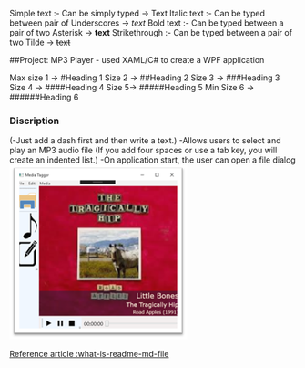 ﻿Simple text :- Can be simply typed → Text
Italic text :- Can be typed between pair of Underscores → _text_
Bold text :- Can be typed between a pair of two Asterisk → **text**
Strikethrough :- Can be typed between a pair of two Tilde → ~~text~~

##Project: MP3 Player - used XAML/C# to create a WPF application 

Max size 1 → #Heading 1
Size 2 → ##Heading 2
Size 3 → ###Heading 3
Size 4 → ####Heading 4
Size 5→ #####Heading 5
Min Size 6 → ######Heading 6

### Discription
(-Just add a dash first and then write a text.)
-Allows users to select and play an MP3 audio file
	(If you add four spaces or use a tab key, you will create an indented list.)
	-On application start, the user can open a file dialog
![image](./images/File-Menu.png)


[Reference article :what-is-readme-md-file](https://www.geeksforgeeks.org/what-is-readme-md-file/)
